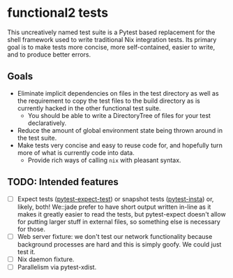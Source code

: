 # functional2 tests

This uncreatively named test suite is a Pytest based replacement for the shell framework used to write traditional Nix integration tests.
Its primary goal is to make tests more concise, more self-contained, easier to write, and to produce better errors.

## Goals

- Eliminate implicit dependencies on files in the test directory as well as the requirement to copy the test files to the build directory as is currently hacked in the other functional test suite.
  - You should be able to write a DirectoryTree of files for your test declaratively.
- Reduce the amount of global environment state being thrown around in the test suite.
- Make tests very concise and easy to reuse code for, and hopefully turn more of what is currently code into data.
  - Provide rich ways of calling `nix` with pleasant syntax.

## TODO: Intended features

- [ ] Expect tests ([pytest-expect-test]) or snapshot tests ([pytest-insta]) or, likely, both!
  We::jade prefer to have short output written in-line as it makes it greatly easier to read the tests, but pytest-expect doesn't allow for putting larger stuff in external files, so something else is necessary for those.
- [ ] Web server fixture: we don't test our network functionality because background processes are hard and this is simply goofy.
  We could just test it.
- [ ] Nix daemon fixture.
- [ ] Parallelism via pytest-xdist.

[pytest-expect-test]: https://pypi.org/project/pytest-expect-test/
[pytest-insta]: https://pypi.org/project/pytest-insta/
